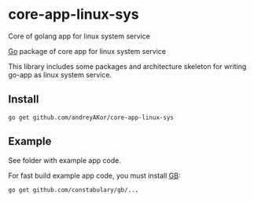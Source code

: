 # core-app-linux-sys
Core of golang app for linux system service

[Go](http://golang.org) package of сore app for linux system service

This library includes some packages and architecture skeleton for writing go-app as linux system service.

Install
-------

    go get github.com/andreyAKor/core-app-linux-sys

Example
-------

See folder with example app code.

For fast build example app code, you must install [GB](https://getgb.io):

```
go get github.com/constabulary/gb/...
```